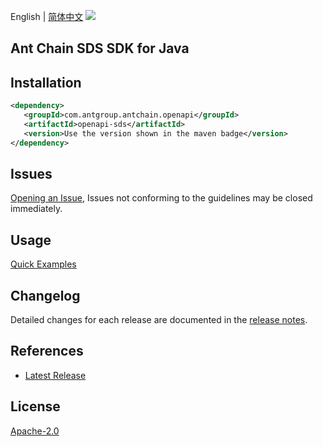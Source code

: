 English | [简体中文](README-CN.md)
![](https://aliyunsdk-pages.alicdn.com/icons/AlibabaCloud.svg)

## Ant Chain SDS SDK for Java

## Installation

```xml
<dependency>
   <groupId>com.antgroup.antchain.openapi</groupId>
   <artifactId>openapi-sds</artifactId>
   <version>Use the version shown in the maven badge</version>
</dependency>
```

## Issues
[Opening an Issue](https://github.com/alipay/antchain-openapi-prod-sdk/issues/new), Issues not conforming to the guidelines may be closed immediately.

## Usage
[Quick Examples](https://github.com/alipay/antchain-openapi-prod-sdk/blob/master/docs/0-Examples-EN.md#quick-examples)

## Changelog
Detailed changes for each release are documented in the [release notes](./ChangeLog.txt).

## References
* [Latest Release](https://github.com/alipay/antchain-openapi-prod-sdk/)

## License
[Apache-2.0](http://www.apache.org/licenses/LICENSE-2.0)
